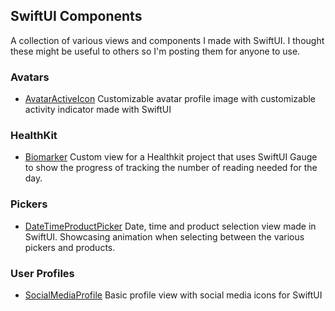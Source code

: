 ## SwiftUI Components
A collection of various views and components I made with SwiftUI. I thought these might be useful to others so I'm posting them for anyone to use. 

### Avatars
- [AvatarActiveIcon](/Avatars/AvatarActiveIcon/) Customizable avatar profile image with customizable activity indicator made with SwiftUI

### HealthKit
- [Biomarker](/HealthKit/Biomarker/) Custom view for a Healthkit project that uses SwiftUI Gauge to show the progress of tracking the number of reading needed for the day.

### Pickers
- [DateTimeProductPicker](/Pickers/DateTimeProductPicker/) Date, time and product selection view made in SwiftUI. Showcasing animation when selecting between the various pickers and products. 

### User Profiles
- [SocialMediaProfile](/Profiles/SocialMediaProfile/) Basic profile view with social media icons for SwiftUI
